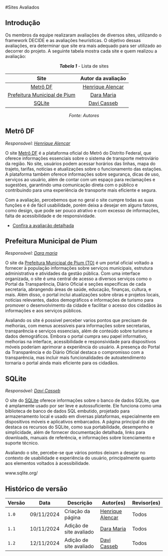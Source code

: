 #Sites Avaliados

## Introdução

<p style="text-indent: 50px;text-align: justify;">

Os membros da equipe realizaram avaliações de diversos sites, utilizando o framework DECIDE e as avaliações heurísticas. O objetivo dessas avaliações, era determinar que site era mais adequado para ser utilizado ao decorrer do projeto. A seguinte tabela mostra cada site e quem realizou a avaliação: </p>

<center>

***Tabela 1*** - Lista de sites

| Site | Autor da avaliação |
| :--: | :---------------:  |
| [Metrô DF](#metrô-df) | [Henrique Alencar](https://github.com/henryqma) |
| [Prefeitura Municipal de Pium](#prefeitura-pium) | [Dara Maria](https://github.com/daramariabs) |
| [SQLite](#sqlite) | [Davi Casseb](https://github.com/dcasseb) |

_Fonte: Autores_

</center>

## Metrô DF

_Responsável: [Henrique Alencar](https://github.com/henryqma)_

<p style="text-indent: 50px;text-align: justify;">

O site <a href="https://metro.df.gov.br" target="_blank">Metrô DF</a> é a plataforma oficial do Metrô do Distrito Federal, que oferece informações essenciais sobre o sistema de transporte metroviário da região. No site, usuários podem acessar horários das linhas, mapa do trajeto, tarifas, notícias e atualizações sobre o funcionamento das estações. A plataforma também oferece informações sobre segurança, dicas de uso, serviços ao usuário, além de contar com um espaço para reclamações e sugestões, garantindo uma comunicação direta com o público e contribuindo para uma experiência de transporte mais eficiente e segura.

Com a avaliação, percebemos que no geral o site cumpre todas as suas funções e é de fácil usabilidade, porém deixa a desejar em alguns fatores, como design, que pode ser pouco atrativo e com excesso de informações, falta de acessibilidade e de responsividade.

</p>

* [Confira a avaliação detalhada](./avaliacoes/metrodf.pdf)

## Prefeitura Municipal de Pium

_Responsável: [Dara maria](https://github.com/daramaria)_

<p style="text-indent: 50px;text-align: justify;">

O site da <a href="https://www.pium.to.gov.br" target="_blank">Prefeitura Municipal de Pium (TO)</a> é um portal oficial voltado a fornecer à população informações sobre serviços municipais, estrutura administrativa e atividades da gestão pública. Com uma interface organizada, o site é uma central de acesso a diversos serviços como o Portal da Transparência, Diário Oficial e seções específicas de cada secretaria, abrangendo áreas de saúde, educação, finanças, cultura, e mais. Além disso, o portal inclui atualizações sobre obras e projetos locais, notícias relevantes, dados demográficos e informações de turismo para promover o desenvolvimento da cidade e facilitar o acesso dos cidadãos às informações e aos serviços públicos.

Avaliando os site é possivel perceber varios pontos que precisam de melhorias, com menus acessíveis para informações sobre secretarias, transparência e serviços essenciais, além de conteúdo sobre turismo e dados demográficos. Embora o portal cumpra seu papel informativo, melhorias na interface, acessibilidade e responsividade para dispositivos móveis poderiam aprimorar a experiência do usuário. A presença do Portal da Transparência e do Diário Oficial destaca o compromisso com a transparência, mas incluir mais funcionalidades de autoatendimento tornaria o portal ainda mais eficiente para os cidadãos.

</p>

## SQLite
_Responsável: [Davi Casseb](https://github.com/dcasseb)_ 

<p style="text-indent: 50px;text-align: justify;">

O site do <a href="https://sqlite.org" target="_blank">SQLite</a> oferece informações sobre o banco de dados SQLite, que é amplamente usado por ser leve e autossuficiente. Ele funciona como uma biblioteca de banco de dados SQL embutido, projetado para armazenamento local e usado em diversas plataformas, especialmente em dispositivos móveis e aplicativos embarcados. A página principal do site destaca os recursos do SQLite, como sua portabilidade, desempenho e simplicidade, além de fornecer documentação detalhada, links para downloads, manuais de referência, e informações sobre licenciamento e suporte técnico.

Avaliando o site, percebe-se que vários pontos deixam a desejar no contexto de usabilidade e experiência do usuário, principalmente quanto aos elementos voltados à acessibilidade.

</p> www.sqlite.org/

## Histórico de versão

| Versão | Data       | Descrição                                | Autor(es)                                                                                       | Revisor(es)                                                                                                                                    |
| ------ | ---------- | ---------------------------------------- | ----------------------------------------------------------------------------------------------- | ---------------------------------------------------------------------------------------------------------------------------------------------- |
| `1.0`  | 09/11/2024 | Criação da página                     | [Henrique Alencar](https://github.com/henryqma) | Todos |
| `1.1`  | 10/11/2024 | Adição de site avaliado                     | [Dara Maria](https://github.com/daramaria) | Todos |
| `1.2`  | 12/11/2024 | Adição de site avaliado                     | [Davi Casseb](https://github.com/dcasseb) | Todos |
